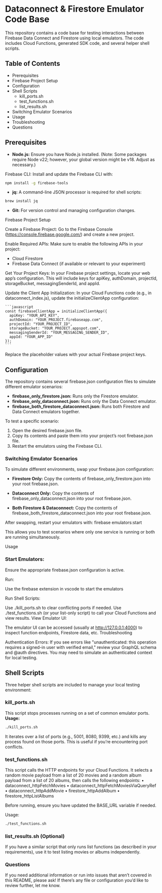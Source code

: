 # Dataconnect & Firestore Emulator Code Base

This repository contains a code base for testing interactions between Firebase Data Connect and Firestore using local emulators. The code includes Cloud Functions, generated SDK code, and several helper shell scripts.

## Table of Contents

- Prerequisites
- Firebase Project Setup
- Configuration
- Shell Scripts
  - kill_ports.sh
  - test_functions.sh
  - list_results.sh
- Switching Emulator Scenarios
- Usage
- Troubleshooting
- Questions

## Prerequisites

- **Node.js:** Ensure you have Node.js installed. (Note: Some packages require Node v22; however, your global version might be v18. Adjust as necessary.)


Firebase CLI: Install and update the Firebase CLI with:

```bash
npm install -g firebase-tools
```

- **jq:** A command-line JSON processor is required for shell scripts:

```bash
brew install jq
```

- **Git:** For version control and managing configuration changes.

Firebase Project Setup

Create a Firebase Project: Go to the Firebase Console (https://console.firebase.google.com/) and create a new project.

Enable Required APIs: Make sure to enable the following APIs in your project:

- Cloud Firestore
- Firebase Data Connect (if available or relevant to your experiment)

Get Your Project Keys: In your Firebase project settings, locate your web app’s configuration. This will include keys for apiKey, authDomain, projectId, storageBucket, messagingSenderId, and appId.

Update the Client App Initialization: In your Cloud Functions code (e.g., in dataconnect_index.js), update the initializeClientApp configuration:

    ```javascript
    const firebaseClientApp = initializeClientApp({
      apiKey: "YOUR_API_KEY",
      authDomain: "YOUR_PROJECT.firebaseapp.com",
      projectId: "YOUR_PROJECT_ID",
      storageBucket: "YOUR_PROJECT.appspot.com",
      messagingSenderId: "YOUR_MESSAGING_SENDER_ID",
      appId: "YOUR_APP_ID"
    });
    ```

Replace the placeholder values with your actual Firebase project keys.

## Configuration

The repository contains several firebase.json configuration files to simulate different emulator scenarios:

- **firebase_only_firestore.json:** Runs only the Firestore emulator.
- **firebase_only_dataconnect.json:** Runs only the Data Connect emulator.
- **firebase_both_firestore_dataconnect.json:** Runs both Firestore and Data Connect emulators together.

To test a specific scenario:
1. Open the desired firebase.json file.
2. Copy its contents and paste them into your project’s root firebase.json file.
3. Restart the emulators using the Firebase CLI.

### Switching Emulator Scenarios

To simulate different environments, swap your firebase.json configuration:

- **Firestore Only:** Copy the contents of firebase_only_firestore.json into your root firebase.json.

- **Dataconnect Only:** Copy the contents of firebase_only_dataconnect.json into your root firebase.json.

- **Both Firestore & Dataconnect:** Copy the contents of firebase_both_firestore_dataconnect.json into your root firebase.json.

After swapping, restart your emulators with: firebase emulators:start

This allows you to test scenarios where only one service is running or both are running simultaneously.

Usage

### Start Emulators:

Ensure the appropriate firebase.json configuration is active.

Run:

Use the firebase extension in vscode to start the emulators

Run Shell Scripts:

Use ./kill_ports.sh to clear conflicting ports if needed.
Use ./test_functions.sh (or your list-only script) to call your Cloud Functions and view results.
View Emulator UI:

The emulator UI can be accessed (usually at http://127.0.0.1:4000) to inspect function endpoints, Firestore data, etc.
Troubleshooting

Authentication Errors: If you see errors like "unauthenticated: this operation requires a signed-in user with verified email," review your GraphQL schema and @auth directives. You may need to simulate an authenticated context for local testing.


## Shell Scripts

Three helper shell scripts are included to manage your local testing environment:

### kill_ports.sh

This script stops processes running on a set of common emulator ports.  
**Usage:**  
```bash
./kill_ports.sh
```

It iterates over a list of ports (e.g., 5001, 8080, 9399, etc.) and kills any process found on those ports. This is useful if you’re encountering port conflicts.


### test_functions.sh

This script calls the HTTP endpoints for your Cloud Functions. It selects a random movie payload from a list of 20 movies and a random album payload from a list of 20 albums, then calls the following endpoints:
	•	dataconnect_httpFetchMovies
	•	dataconnect_httpFetchMoviesViaQueryRef
	•	dataconnect_httpAddMovie
	•	firestore_httpAddAlbum
	•	firestore_httpListAlbums

Before running, ensure you have updated the BASE_URL variable if needed.

Usage:

```bash
./test_functions.sh
```

### list_results.sh (Optional)

If you have a similar script that only runs list functions (as described in your requirements), use it to test listing movies or albums independently.


### Questions

If you need additional information or run into issues that aren’t covered in this README, please ask! If there’s any file or configuration you’d like to review further, let me know.